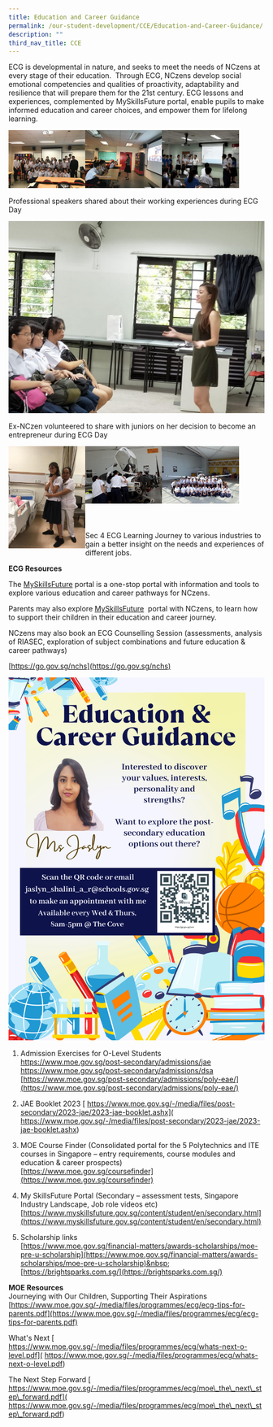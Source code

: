 ```yaml
---
title: Education and Career Guidance
permalink: /our-student-development/CCE/Education-and-Career-Guidance/
description: ""
third_nav_title: CCE
---
```

ECG is developmental in nature, and seeks to meet the needs of NCzens at every stage of their education.&nbsp; Through ECG, NCzens develop social emotional competencies and qualities of proactivity, adaptability and resilience that will prepare them for the 21st century. ECG lessons and experiences, complemented by MySkillsFuture portal, enable pupils to make informed education and career choices, and empower them for lifelong learning.

<img src="/images/ecg.jpeg" style="width:30%;float:left">
<img src="/images/ecg2.jpeg" style="width:30%;float:left">
<img src="/images/ecg3.jpeg" style="width:30%">
		 
Professional speakers shared about their working experiences during ECG Day

![](/images/ecg4.jpeg)

Ex-NCzen volunteered to share with juniors on her decision to become an entrepreneur during ECG Day

<img src="/images/ecg5.jpeg" style="width:30%;float:left">
<img src="/images/ecg6.jpeg" style="width:30%;float:left">
<img src="/images/ecg7.jpeg" style="width:30%">
		 
<br>
<br>
<br>
<br>
Sec 4 ECG Learning Journey to various industries to gain a better insight on the needs and experiences of different jobs.

**ECG Resources**


The&nbsp;[MySkillsFuture](https://www.moe.gov.sg/-/media/files/programmes/myskillsfuture-student-portal-brochure-digital.pdf?la=en&amp;hash=CD3B2E8DED37E7B383339007D960CF161F03F789)&nbsp;portal is a one-stop portal with information and tools to explore various education and career pathways for NCzens.&nbsp;

Parents may also explore&nbsp;[MySkillsFuture](https://www.moe.gov.sg/-/media/files/programmes/myskillsfuture-student-portal-brochure-digital.pdf?la=en&amp;hash=CD3B2E8DED37E7B383339007D960CF161F03F789)&nbsp;&nbsp;portal with NCzens, to learn how to support their children in their education and career journey.

NCzens may also book an ECG Counselling Session (assessments, analysis of RIASEC, exploration of subject combinations and future education &amp; career pathways)

[](https://moeecg.appointeze.com/onlinelink/PanMiaohua)[](https://moeecg.appointeze.com/onlinelink/PanMiaohua)

[https://go.gov.sg/nchs](https://go.gov.sg/nchs)

![](/images/nch%20ecg%20poster.png)<br>

1.  Admission Exercises for O-Level Students  
    [https://www.moe.gov.sg/post-secondary/admissions/jae  
    ](https://www.moe.gov.sg/post-secondary/admissions/jae)[https://www.moe.gov.sg/post-secondary/admissions/dsa  
    ](https://www.moe.gov.sg/post-secondary/admissions/dsa)[https://www.moe.gov.sg/post-secondary/admissions/poly-eae/](https://www.moe.gov.sg/post-secondary/admissions/poly-eae/)
    

2.  JAE Booklet 2023 [ https://www.moe.gov.sg/-/media/files/post-secondary/2023-jae/2023-jae-booklet.ashx]( https://www.moe.gov.sg/-/media/files/post-secondary/2023-jae/2023-jae-booklet.ashx)
    

3.  MOE Course Finder (Consolidated portal for the 5 Polytechnics and ITE courses in Singapore – entry requirements, course modules and education &amp; career prospects)  
    [https://www.moe.gov.sg/coursefinder](https://www.moe.gov.sg/coursefinder)
    

4.  My SkillsFuture Portal (Secondary – assessment tests, Singapore Industry Landscape, Job role videos etc)  
    [https://www.myskillsfuture.gov.sg/content/student/en/secondary.html](https://www.myskillsfuture.gov.sg/content/student/en/secondary.html)
    

5.  Scholarship links  
    [https://www.moe.gov.sg/financial-matters/awards-scholarships/moe-pre-u-scholarship](https://www.moe.gov.sg/financial-matters/awards-scholarships/moe-pre-u-scholarship)&nbsp;[https://brightsparks.com.sg/](https://brightsparks.com.sg/)
		
**MOE Resources**<br>
Journeying with Our Children, Supporting Their Aspirations [https://www.moe.gov.sg/-/media/files/programmes/ecg/ecg-tips-for-parents.pdf](https://www.moe.gov.sg/-/media/files/programmes/ecg/ecg-tips-for-parents.pdf)

What's Next [ https://www.moe.gov.sg/-/media/files/programmes/ecg/whats-next-o-level.pdf]( https://www.moe.gov.sg/-/media/files/programmes/ecg/whats-next-o-level.pdf)

The Next Step Forward [ https://www.moe.gov.sg/-/media/files/programmes/ecg/moe\_the\_next\_step\_forward.pdf]( https://www.moe.gov.sg/-/media/files/programmes/ecg/moe\_the\_next\_step\_forward.pdf)